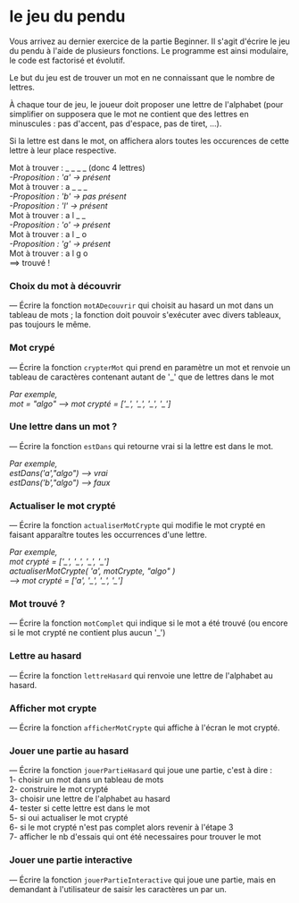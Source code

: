 # le jeu du pendu
Vous arrivez au dernier exercice de la partie Beginner.
Il s'agit d'écrire le jeu du pendu à l'aide de plusieurs fonctions. Le programme est ainsi modulaire, le code est factorisé et évolutif.

Le but du jeu est de trouver un mot en ne connaissant que le nombre de lettres.

À chaque tour de jeu, le joueur doit proposer une lettre de l'alphabet (pour simplifier on supposera que le mot ne contient que des lettres en minuscules : pas d'accent, pas d'espace, pas de tiret, ...).

Si la lettre est dans le mot, on affichera alors toutes les occurences de cette lettre à leur place respective.

Mot à trouver : \_ \_ \_ \_  (donc 4 lettres)<br>
*-Proposition : 'a' -> présent*<br>
Mot à trouver : a \_ \_ \_<br>
*-Proposition : 'b' -> pas présent*<br>
*-Proposition : 'l' -> présent*<br>
Mot à trouver : a l \_ \_<br>
*-Proposition : 'o' -> présent<br>*
Mot à trouver : a l \_ o<br>
*-Proposition : 'g' -> présent<br>*
Mot à trouver : a l g o<br>
==> trouvé !

### Choix du mot à découvrir
— Écrire la fonction `motADecouvrir` qui choisit au hasard un mot dans un tableau de mots ; la fonction doit pouvoir s'exécuter avec divers tableaux, pas toujours le même.

### Mot crypé
— Écrire la fonction `crypterMot` qui prend en paramètre un mot et renvoie un tableau de caractères contenant autant de '_' que de lettres dans le mot

*Par exemple,<br>*
  *mot = "algo" --> mot crypté = ['\_', '\_', '\_', '\_']*


### Une lettre dans un mot ?
— Écrire la fonction `estDans` qui retourne vrai si la lettre est dans le mot.

*Par exemple,<br>*
  *estDans('a',"algo") --> vrai<br>*
  *estDans('b',"algo") --> faux<br>*

### Actualiser le mot crypté
— Écrire la fonction `actualiserMotCrypte` qui modifie le mot crypté en faisant apparaître toutes les occurrences d'une lettre.

*Par exemple,<br>*
  *mot crypté = ['\_', '\_', '\_', '\_'] <br>*
  *actualiserMotCrypte( 'a', motCrypte, "algo" )<br>*
     *--> mot crypté = ['a', '\_', '\_', '\_'] <br>*

### Mot trouvé ?
— Écrire la fonction `motComplet` qui indique si le mot a été trouvé (ou encore si le mot crypté ne contient plus aucun '\_')

### Lettre au hasard
— Écrire la fonction `lettreHasard` qui renvoie une lettre de l'alphabet au hasard.

### Afficher mot crypte
— Écrire la fonction `afficherMotCrypte` qui affiche à l'écran le mot crypté.

### Jouer une partie au hasard
— Écrire la fonction `jouerPartieHasard` qui joue une partie, c'est à dire :<br>
1- choisir un mot dans un tableau de mots<br>
2- construire le mot crypté<br>
3- choisir une lettre de l'alphabet au hasard<br>
4- tester si cette lettre est dans le mot<br>
5- si oui actualiser le mot crypté<br>
6- si le mot crypté n'est pas complet alors revenir à l'étape 3<br>
7- afficher le nb d'essais qui ont été necessaires pour trouver le mot<br>

### Jouer une partie interactive
— Écrire la fonction `jouerPartieInteractive` qui joue une partie, mais en demandant à l'utilisateur de saisir les caractères un par un.
